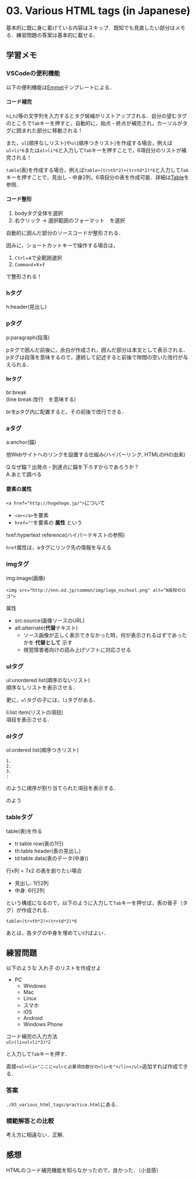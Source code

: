# 03. Various HTML tags (in Japanese)

基本的に既に身に着けている内容はスキップ．既知でも見直したい部分はメモる．練習問題の答案は基本的に載せる．

## 学習メモ

### VSCodeの便利機能

以下の便利機能は[Emmet](https://emmet.io/)テンプレートによる．

#### コード補完

`h1`,`h2`等の文字列を入力するとタグ候補がリストアップされる．自分の望むタグのところで`Tab`キーを押すと，自動的に，始点・終点が補完され，カーソルがタグに囲まれた部分に移動される！

また，`ul`(順序なしリスト)や`ol`(順序つきリスト)を作成する場合，例えば`ul>li*6`または`ol>li*6`と入力して`Tab`キーを押すことで，6項目分のリストが補完される！

`table`(表)を作成する場合，例えば`table>(tr>th*2)+(tr>td*2)*6`と入力して`Tab`キーを押すことで，見出し・中身2列，6項目分の表を作成可能．詳細は[Table](https://github.com/ababa893/nnn_workbook/blob/master/01/03_various_html_tags.md#table%E3%82%BF%E3%82%B0)を参照．

#### コード整形

1. bodyタグ全体を選択
2. 右クリック -> 選択範囲のフォーマット　を選択

自動的に囲んだ部分のソースコードが整形される．

因みに，ショートカットキーで操作する場合は，

1. `Ctrl`+`A`で全範囲選択
2. `Command`+`K`+`F`

で整形される！

### hタグ

h:header(見出し)

### pタグ

p:paragraph(段落)

pタグで囲んだ前後に，余白が作成され，囲んだ部分は本文として表示される．
pタグは段落を意味するので，連続して記述すると前後で隙間の空いた改行が与えられる．

#### brタグ

br:break<br>
(line break:改行　を意味する)

brをpタグ内に配置すると，その前後で改行できる．

### aタグ

a:anchor(錨)

他Webサイトへのリンクを設置する仕組み(ハイパーリンク, HTMLのHの由来)

Q.なぜ錨？出発点・到達点に錨を下ろすからであろうか？<br>
A.あとで調べる


#### 要素の属性

`<a href="http://hogehoge.jp/">`について

- `<a></a>`を要素
- `href=""`を要素の **属性** 
という

href:hypertext reference(ハイパーテキストの参照)

`href`属性は，aタグにリンク先の情報を与える

### imgタグ

img:image(画像)

`<img src="http://nnn.ed.jp/common/img/logo_nschool.png" alt="N高校のロゴ">`

属性<br>
- src:source(画像ソースのURL)
- alt:alternate(**代替**テキスト)　
    - ソース画像が正しく表示できなかった時，何が表示されるはずであったかを **代替として** 示す
    - 視覚障害者向けの読み上げソフトに対応させる

### ulタグ

ul:unordered list(順序のないリスト)<br>
順序なしリストを表示させる．

更に，`ul`タグの子には，`li`タグがある．

li:list item(リストの項目)<br>
項目を表示させる．

### olタグ

ol:ordered list(順序つきリスト)<br>

```
1.
2.  
3. 
:
```

のように順序が割り当てられた項目を表示する．

のよう

### tableタグ

table(表)を作る

- tr:table row(表の1行)
- th:table header(表の見出し)
- td:table data(表のデータ(中身))


行x列 = 7x2 の表を創りたい場合<br>
- 見出し: 1行2列
- 中身: 6行2列

という構成になるので，以下のように入力して`Tab`キーを押せば，表の骨子（タグ）が作成される．

```
table>(tr>th*2)+(tr>td*2)*6
```

あとは，各タグの中身を埋めていけばよい．

## 練習問題

以下のような 入れ子 のリストを作成せよ


- PC
    - Windows
    - Mac
    - Linux
    - スマホ
    - iOS
    - Android
    - Windows Phone 

コード補完の入力方法<br>
`ul>(li>ul>li*3)*2`

と入力して`Tab`キーを押す．

直接`<ul><li>"ここに<ul>と必要項目数分の<li>を"</li></ul>`追加すれば作成できる．

### 答案

`./03_various_html_tags/practice.html`にある．

### 模範解答との比較

考え方に相違ない．正解．

## 感想

HTMLのコード補完機能を知らなかったので，良かった．（小並感）